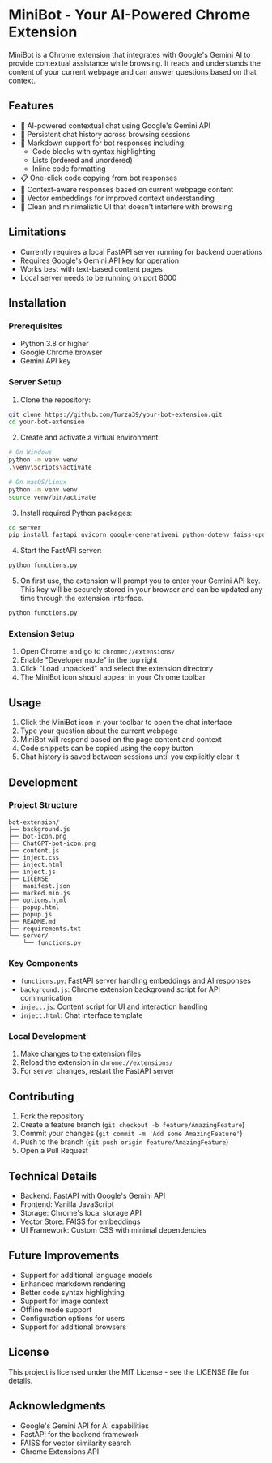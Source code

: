 # MiniBot - Your AI-Powered Chrome Extension

MiniBot is a Chrome extension that integrates with Google's Gemini AI to provide contextual assistance while browsing. It reads and understands the content of your current webpage and can answer questions based on that context.

## Features

- 🤖 AI-powered contextual chat using Google's Gemini API
- 💬 Persistent chat history across browsing sessions
- 📝 Markdown support for bot responses including:
  - Code blocks with syntax highlighting
  - Lists (ordered and unordered)
  - Inline code formatting
- 📋 One-click code copying from bot responses
- 🎯 Context-aware responses based on current webpage content
- 🔄 Vector embeddings for improved context understanding
- 🎨 Clean and minimalistic UI that doesn't interfere with browsing

## Limitations

- Currently requires a local FastAPI server running for backend operations
- Requires Google's Gemini API key for operation
- Works best with text-based content pages
- Local server needs to be running on port 8000

## Installation

### Prerequisites

- Python 3.8 or higher
- Google Chrome browser
- Gemini API key

### Server Setup

1. Clone the repository:
```bash
git clone https://github.com/Turza39/your-bot-extension.git
cd your-bot-extension
```

2. Create and activate a virtual environment:
```bash
# On Windows
python -m venv venv
.\venv\Scripts\activate

# On macOS/Linux
python -m venv venv
source venv/bin/activate
```

3. Install required Python packages:
```bash
cd server
pip install fastapi uvicorn google-generativeai python-dotenv faiss-cpu numpy
```

4. Start the FastAPI server:
```bash
python functions.py
```

5. On first use, the extension will prompt you to enter your Gemini API key. This key will be securely stored in your browser and can be updated any time through the extension interface.
```bash
python functions.py
```

### Extension Setup

1. Open Chrome and go to `chrome://extensions/`
2. Enable "Developer mode" in the top right
3. Click "Load unpacked" and select the extension directory
4. The MiniBot icon should appear in your Chrome toolbar

## Usage

1. Click the MiniBot icon in your toolbar to open the chat interface
2. Type your question about the current webpage
3. MiniBot will respond based on the page content and context
4. Code snippets can be copied using the copy button
5. Chat history is saved between sessions until you explicitly clear it

## Development

### Project Structure

```
bot-extension/
├── background.js
├── bot-icon.png
├── ChatGPT-bot-icon.png
├── content.js
├── inject.css
├── inject.html
├── inject.js
├── LICENSE
├── manifest.json
├── marked.min.js
├── options.html
├── popup.html
├── popup.js
├── README.md
├── requirements.txt
└── server/
    └── functions.py
```

### Key Components

- `functions.py`: FastAPI server handling embeddings and AI responses
- `background.js`: Chrome extension background script for API communication
- `inject.js`: Content script for UI and interaction handling
- `inject.html`: Chat interface template

### Local Development

1. Make changes to the extension files
2. Reload the extension in `chrome://extensions/`
3. For server changes, restart the FastAPI server

## Contributing

1. Fork the repository
2. Create a feature branch (`git checkout -b feature/AmazingFeature`)
3. Commit your changes (`git commit -m 'Add some AmazingFeature'`)
4. Push to the branch (`git push origin feature/AmazingFeature`)
5. Open a Pull Request

## Technical Details

- Backend: FastAPI with Google's Gemini API
- Frontend: Vanilla JavaScript
- Storage: Chrome's local storage API
- Vector Store: FAISS for embeddings
- UI Framework: Custom CSS with minimal dependencies

## Future Improvements

- Support for additional language models
- Enhanced markdown rendering
- Better code syntax highlighting
- Support for image context
- Offline mode support
- Configuration options for users
- Support for additional browsers

## License

This project is licensed under the MIT License - see the LICENSE file for details.

## Acknowledgments

- Google's Gemini API for AI capabilities
- FastAPI for the backend framework
- FAISS for vector similarity search
- Chrome Extensions API
